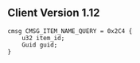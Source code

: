 ## Client Version 1.12

```rust,ignore
cmsg CMSG_ITEM_NAME_QUERY = 0x2C4 {
    u32 item_id;    
    Guid guid;    
}

```
